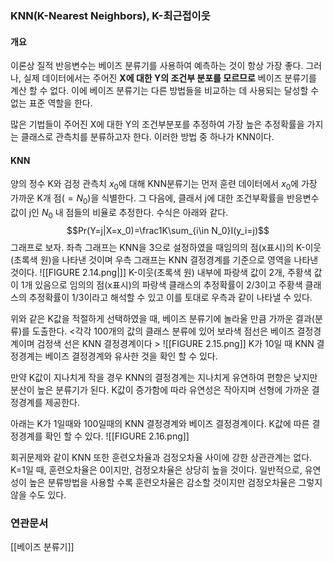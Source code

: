 ### KNN(K-Nearest Neighbors), K-최근접이웃

#### 개요
이론상 질적 반응변수는 베이즈 분류기를 사용하여 예측하는 것이 항상 가장 좋다. 그러나, 실제 데이터에서는 주어진 **X에 대한 Y의 조건부 분포를 모르므로** 베이즈 분류기를 계산 할 수 없다. 이에 베이즈 분류기는 다른 방법들을 비교하는 데 사용되는 달성할 수 없는 표준 역할을 한다. 

많은 기법들이 주어진 X에 대한 Y의 조건부분포를 추정하여 가장 높은 추정확률을 가지는 클래스로 관측치를 분류하고자 한다. 이러한 방법 중 하나가 KNN이다. 

#### KNN
양의 정수 K와 검정 관측치 $x_0$에 대해 KNN분류기는 먼저 훈련 데이터에서 $x_0$에 가장 가까운 K개 점$(=N_0)$을 식별한다. 그 다음에, 클래서 j에 대한 조건부확률을 반응변수 값이 j인 $N_0$ 내 점들의 비율로 추정한다. 수식은 아래와 같다.$$Pr(Y=j|X=x_0)=\frac1K\sum_{i\in N_0}I(y_i=j)$$
그래프로 보자. 좌측 그래프는 KNN을 3으로 설정하였을 때임의의 점(x표시)의 K-이웃(초록색 원)을 나타낸 것이며 우측 그래프는 KNN 결정경계를 기준으로 영역을 나타낸 것이다.
![[FIGURE 2.14.png|]]
K-이웃(초록색 원) 내부에 파랑색 값이 2개, 주황색 값이 1개 있음으로 임의의 점(x표시)의 파랑색 클래스의 추정확률이 2/3이고 주황색 클래스의 추정확률이 1/3이라고 해석할 수 있고 이를 토대로 우측과 같이 나타낼 수 있다. 

위와 같은 K값을 적절하게 선택하였을 때, 베이즈 분류기에 놀라울 만큼 가까운 결과(분류)를 도출한다. 
<각각 100개의 값의 클래스 분류에 있어 보라색 점선은 베이즈 결정경계이며 검정색 선은 KNN 결정경계이다 >
![[FIGURE 2.15.png]]
K가 10일 때 KNN 결정경계는 베이즈 결정경계와 유사한 것을 확인 할 수 있다.

만약 K값이 지나치게 작을 경우 KNN의 결정경계는 지나치게 유연하여 편향은 낮지만 분산이 높은 분류기가 된다. 
K값이 증가함에 따라 유연성은 작아지며 선형에 가까운 결정경계를 제공한다.

아래는 K가 1일때와 100일때의 KNN 결정경계와 베이즈 결정경계이다. K값에 따른 결정경계를 확인 할 수 있다.
![[FIGURE 2.16.png]]

회귀문제와 같이 KNN 또한 훈련오차율과 검정오차율 사이에 강한 상관관계는 없다. K=1일 때, 훈련오차율은 0이지만, 검정오차율은 상당히 높을 것이다. 일반적으로, 유연성이 높은 분류방법을 사용할 수록 훈련오차율은 감소할 것이지만 검정오차율은 그렇지 않을 수도 있다.

### 연관문서
[[베이즈 분류기]]